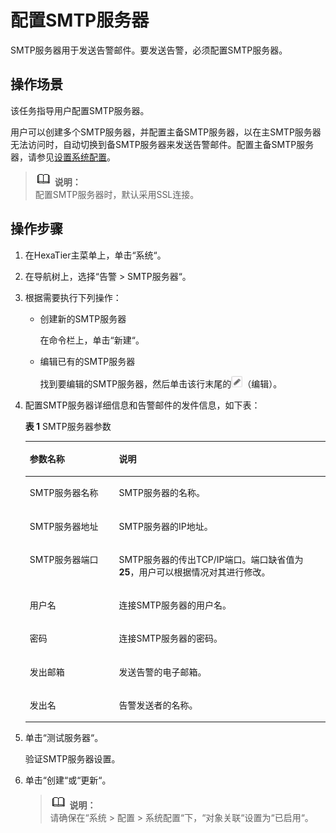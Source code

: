 # 配置SMTP服务器<a name="ZH-CN_TOPIC_0111166451"></a>

SMTP服务器用于发送告警邮件。要发送告警，必须配置SMTP服务器。

## 操作场景<a name="zh-cn_topic_0110575020_s07b3bbf1039e4397a526d981de52a312"></a>

该任务指导用户配置SMTP服务器。

用户可以创建多个SMTP服务器，并配置主备SMTP服务器，以在主SMTP服务器无法访问时，自动切换到备SMTP服务器来发送告警邮件。配置主备SMTP服务器，请参见[设置系统配置](设置系统配置.md#ZH-CN_TOPIC_0111166461)。

>![](public_sys-resources/icon-note.gif) **说明：**   
>配置SMTP服务器时，默认采用SSL连接。  

## 操作步骤<a name="zh-cn_topic_0110575020_s109d18ea548540b28e2668df2cabf3e5"></a>

1.  在HexaTier主菜单上，单击“系统“。
2.  在导航树上，选择“告警 \> SMTP服务器“。
3.  根据需要执行下列操作：
    -   创建新的SMTP服务器

        在命令栏上，单击“新建“。

    -   编辑已有的SMTP服务器

        找到要编辑的SMTP服务器，然后单击该行末尾的![](figures/编辑.png)（编辑）。


4.  配置SMTP服务器详细信息和告警邮件的发件信息，如下表：

    **表 1**  SMTP服务器参数

    <a name="zh-cn_topic_0110575020_tdf4057ce01cb480c9cff75fdd6331140"></a>
    <table><thead align="left"><tr id="zh-cn_topic_0110575020_rc5717c46f15f4bf3817d176e63006a02"><th class="cellrowborder" valign="top" width="29.7%" id="mcps1.2.3.1.1"><p id="zh-cn_topic_0110575020_acc221fc66bb94f7cbcfad6135d69cd9e"><a name="zh-cn_topic_0110575020_acc221fc66bb94f7cbcfad6135d69cd9e"></a><a name="zh-cn_topic_0110575020_acc221fc66bb94f7cbcfad6135d69cd9e"></a>参数名称</p>
    </th>
    <th class="cellrowborder" valign="top" width="70.3%" id="mcps1.2.3.1.2"><p id="zh-cn_topic_0110575020_adc7cbb69c5e84acbbd4dd944173bc040"><a name="zh-cn_topic_0110575020_adc7cbb69c5e84acbbd4dd944173bc040"></a><a name="zh-cn_topic_0110575020_adc7cbb69c5e84acbbd4dd944173bc040"></a>说明</p>
    </th>
    </tr>
    </thead>
    <tbody><tr id="zh-cn_topic_0110575020_rbe4f1dc77c164ed3bb2b3dada4563e48"><td class="cellrowborder" valign="top" width="29.7%" headers="mcps1.2.3.1.1 "><p id="zh-cn_topic_0110575020_zh-cn_topic_0076429778_p596723711067"><a name="zh-cn_topic_0110575020_zh-cn_topic_0076429778_p596723711067"></a><a name="zh-cn_topic_0110575020_zh-cn_topic_0076429778_p596723711067"></a>SMTP服务器名称</p>
    </td>
    <td class="cellrowborder" valign="top" width="70.3%" headers="mcps1.2.3.1.2 "><p id="zh-cn_topic_0110575020_zh-cn_topic_0076429778_p16238441067"><a name="zh-cn_topic_0110575020_zh-cn_topic_0076429778_p16238441067"></a><a name="zh-cn_topic_0110575020_zh-cn_topic_0076429778_p16238441067"></a>SMTP服务器的名称。</p>
    </td>
    </tr>
    <tr id="zh-cn_topic_0110575020_reacf1f4a289841e583f9bfece8db355b"><td class="cellrowborder" valign="top" width="29.7%" headers="mcps1.2.3.1.1 "><p id="zh-cn_topic_0110575020_a1f36f112798b46c0b5fc31f5d15d0484"><a name="zh-cn_topic_0110575020_a1f36f112798b46c0b5fc31f5d15d0484"></a><a name="zh-cn_topic_0110575020_a1f36f112798b46c0b5fc31f5d15d0484"></a>SMTP服务器地址</p>
    </td>
    <td class="cellrowborder" valign="top" width="70.3%" headers="mcps1.2.3.1.2 "><p id="zh-cn_topic_0110575020_a9625e9e1dde542b48fdd63127a78303b"><a name="zh-cn_topic_0110575020_a9625e9e1dde542b48fdd63127a78303b"></a><a name="zh-cn_topic_0110575020_a9625e9e1dde542b48fdd63127a78303b"></a>SMTP服务器的IP地址。</p>
    </td>
    </tr>
    <tr id="zh-cn_topic_0110575020_r90ad0263db114b7ea435d16fb4bb959a"><td class="cellrowborder" valign="top" width="29.7%" headers="mcps1.2.3.1.1 "><p id="zh-cn_topic_0110575020_a7a7d5eb14599456a80acf16c7e17366f"><a name="zh-cn_topic_0110575020_a7a7d5eb14599456a80acf16c7e17366f"></a><a name="zh-cn_topic_0110575020_a7a7d5eb14599456a80acf16c7e17366f"></a>SMTP服务器端口</p>
    </td>
    <td class="cellrowborder" valign="top" width="70.3%" headers="mcps1.2.3.1.2 "><p id="zh-cn_topic_0110575020_zh-cn_topic_0076429778_p993647415470"><a name="zh-cn_topic_0110575020_zh-cn_topic_0076429778_p993647415470"></a><a name="zh-cn_topic_0110575020_zh-cn_topic_0076429778_p993647415470"></a>SMTP服务器的传出TCP/IP端口。端口缺省值为<span class="parmvalue" id="zh-cn_topic_0110575020_pa50f828eee8e42e9b2f1244e31873123"><a name="zh-cn_topic_0110575020_pa50f828eee8e42e9b2f1244e31873123"></a><a name="zh-cn_topic_0110575020_pa50f828eee8e42e9b2f1244e31873123"></a><b>25</b></span>，用户可以根据情况对其进行修改。</p>
    </td>
    </tr>
    <tr id="zh-cn_topic_0110575020_rdeabed29d5d14e1383abc9918c780251"><td class="cellrowborder" valign="top" width="29.7%" headers="mcps1.2.3.1.1 "><p id="zh-cn_topic_0110575020_abd309d26f7db45f2a81be46759e1720a"><a name="zh-cn_topic_0110575020_abd309d26f7db45f2a81be46759e1720a"></a><a name="zh-cn_topic_0110575020_abd309d26f7db45f2a81be46759e1720a"></a>用户名</p>
    </td>
    <td class="cellrowborder" valign="top" width="70.3%" headers="mcps1.2.3.1.2 "><p id="zh-cn_topic_0110575020_zh-cn_topic_0076429778_p281943015473"><a name="zh-cn_topic_0110575020_zh-cn_topic_0076429778_p281943015473"></a><a name="zh-cn_topic_0110575020_zh-cn_topic_0076429778_p281943015473"></a>连接SMTP服务器的用户名。</p>
    </td>
    </tr>
    <tr id="zh-cn_topic_0110575020_re7d732ec905d4fab81969f2309d3f78d"><td class="cellrowborder" valign="top" width="29.7%" headers="mcps1.2.3.1.1 "><p id="zh-cn_topic_0110575020_a3ce9e1dba7674082a173be10f77c95b2"><a name="zh-cn_topic_0110575020_a3ce9e1dba7674082a173be10f77c95b2"></a><a name="zh-cn_topic_0110575020_a3ce9e1dba7674082a173be10f77c95b2"></a>密码</p>
    </td>
    <td class="cellrowborder" valign="top" width="70.3%" headers="mcps1.2.3.1.2 "><p id="zh-cn_topic_0110575020_adcd6ca8913dc4190922eaf9b38ae0093"><a name="zh-cn_topic_0110575020_adcd6ca8913dc4190922eaf9b38ae0093"></a><a name="zh-cn_topic_0110575020_adcd6ca8913dc4190922eaf9b38ae0093"></a>连接SMTP服务器的密码。</p>
    </td>
    </tr>
    <tr id="zh-cn_topic_0110575020_r9e8ca844a54949229112e62e9e56f416"><td class="cellrowborder" valign="top" width="29.7%" headers="mcps1.2.3.1.1 "><p id="zh-cn_topic_0110575020_a7f7ae7a6156844a9baeec5d75e4617a7"><a name="zh-cn_topic_0110575020_a7f7ae7a6156844a9baeec5d75e4617a7"></a><a name="zh-cn_topic_0110575020_a7f7ae7a6156844a9baeec5d75e4617a7"></a>发出邮箱</p>
    </td>
    <td class="cellrowborder" valign="top" width="70.3%" headers="mcps1.2.3.1.2 "><p id="zh-cn_topic_0110575020_zh-cn_topic_0076429778_p852591915484"><a name="zh-cn_topic_0110575020_zh-cn_topic_0076429778_p852591915484"></a><a name="zh-cn_topic_0110575020_zh-cn_topic_0076429778_p852591915484"></a>发送告警的电子邮箱。</p>
    </td>
    </tr>
    <tr id="zh-cn_topic_0110575020_r063566c46e04437f9513ff7daf3f5dd4"><td class="cellrowborder" valign="top" width="29.7%" headers="mcps1.2.3.1.1 "><p id="zh-cn_topic_0110575020_a4a80abd9e7cd4cca9b7b53d927a67d70"><a name="zh-cn_topic_0110575020_a4a80abd9e7cd4cca9b7b53d927a67d70"></a><a name="zh-cn_topic_0110575020_a4a80abd9e7cd4cca9b7b53d927a67d70"></a>发出名</p>
    </td>
    <td class="cellrowborder" valign="top" width="70.3%" headers="mcps1.2.3.1.2 "><p id="zh-cn_topic_0110575020_a8cc0bf10dd2a4094a544b9e0eabf2a98"><a name="zh-cn_topic_0110575020_a8cc0bf10dd2a4094a544b9e0eabf2a98"></a><a name="zh-cn_topic_0110575020_a8cc0bf10dd2a4094a544b9e0eabf2a98"></a>告警发送者的名称。</p>
    </td>
    </tr>
    </tbody>
    </table>

5.  单击“测试服务器“。

    验证SMTP服务器设置。

6.  单击“创建“或“更新“。

    >![](public_sys-resources/icon-note.gif) **说明：**   
    >请确保在“系统 \> 配置 \> 系统配置“下，“对象关联“设置为“已启用“。  


